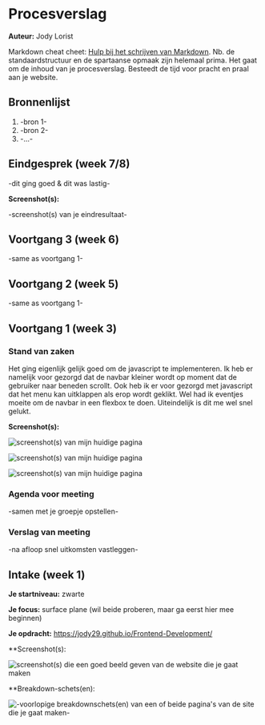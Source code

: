 # Procesverslag
**Auteur:** Jody Lorist

Markdown cheat cheet: [Hulp bij het schrijven van Markdown](https://github.com/adam-p/markdown-here/wiki/Markdown-Cheatsheet). Nb. de standaardstructuur en de spartaanse opmaak zijn helemaal prima. Het gaat om de inhoud van je procesverslag. Besteedt de tijd voor pracht en praal aan je website.



## Bronnenlijst
1. -bron 1-
2. -bron 2-
3. -...-



## Eindgesprek (week 7/8)

-dit ging goed & dit was lastig-

**Screenshot(s):**

-screenshot(s) van je eindresultaat-



## Voortgang 3 (week 6)

-same as voortgang 1-



## Voortgang 2 (week 5)

-same as voortgang 1-



## Voortgang 1 (week 3)

### Stand van zaken

Het ging eigenlijk gelijk goed om de javascript te implementeren. Ik heb er namelijk voor gezorgd dat de navbar kleiner wordt op moment dat de gebruiker naar beneden scrollt. Ook heb ik er voor gezorgd met javascript dat het menu kan uitklappen als erop wordt geklikt. Wel had ik eventjes moeite om de navbar in een flexbox te doen. Uiteindelijk is dit me wel snel gelukt.

**Screenshot(s):**

![screenshot(s) van mijn huidige pagina](/images/week3_1.png)

![screenshot(s) van mijn huidige pagina](images/week3_2.png)

![screenshot(s) van mijn huidige pagina](images/week3_3.png)

### Agenda voor meeting

-samen met je groepje opstellen-

### Verslag van meeting

-na afloop snel uitkomsten vastleggen-



## Intake (week 1)

**Je startniveau:** zwarte

**Je focus:** surface plane (wil beide proberen, maar ga eerst hier mee beginnen)

**Je opdracht:** https://jody29.github.io/Frontend-Development/

**Screenshot(s):

![screenshot(s) die een goed beeld geven van de website die je gaat maken](images/website_screenshot.png)

**Breakdown-schets(en):

![-voorlopige breakdownschets(en) van een of beide pagina's van de site die je gaat maken-](images/breakdown_schets.png)
